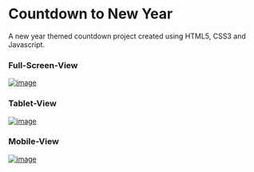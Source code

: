# Countdown to New Year
A new year themed countdown project created using HTML5, CSS3 and Javascript.
### Full-Screen-View
[![image](https://r.resimlink.com/bV1snAZ.png)](https://resimlink.com/bV1snAZ)
### Tablet-View
[![image](https://r.resimlink.com/bLKMeX_Q5.png)](https://resimlink.com/bLKMeX_Q5)
### Mobile-View
[![image](https://r.resimlink.com/NQAk6HmCJp.png)](https://resimlink.com/NQAk6HmCJp)
